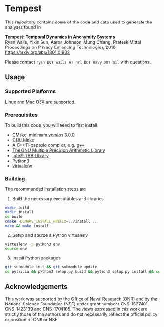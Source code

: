 # Tempest #

This repository contains some of the code and data used to generate the
analyses found in

**Tempest: Temporal Dynamics in Anonymity Systems**  
Ryan Wails, Yixin Sun, Aaron Johnson, Mung Chiang, Prateek Mittal  
Proceedings on Privacy Enhancing Technologies, 2018  
<https://arxiv.org/abs/1801.01932>

Please contact `ryan DOT wails AT nrl DOT navy DOT mil` with questions.

## Usage ##

### Supported Platforms ###

Linux and Mac OSX are supported.

### Prerequisites ###

To build this code, you will need to first install

+ [CMake, minimum version 3.0.0](https://cmake.org/)
+ [GNU Make](https://www.gnu.org/software/make/)
+ A C++11-capable compiler, e.g. [g++](https://gcc.gnu.org/)
+ [The GNU Multiple Precision Arithmetic Library](https://gmplib.org/)
+ [Intel® TBB Library](https://www.threadingbuildingblocks.org/)
+ [Python3](https://www.python.org/)
+ [virtualenv](https://virtualenv.pypa.io/en/stable/)

### Building ###

The recommended installation steps are

1. Build the necessary executables and libraries
```bash
mkdir build
mkdir install
cd build
cmake -DCMAKE_INSTALL_PREFIX=../install ..
make && make install
```

2. Setup and source a Python virtualenv
```bash
virtualenv -p python3 env
source env
```

3. Install Python packages
```bash
git submodule init && git submodule update
cd pytricia && python3 setup.py build && python3 setup.py install && cd ..
```

## Acknowledgements ##

This work was supported by the Office of Naval Research (ONR) and by the
National Science Foundation (NSF) under grant numbers CNS-1527401, CNS-1423139
and CNS-1704105.  The views expressed in this work are strictly those of the
authors and do not necessarily reflect the official policy or position of ONR
or NSF.
